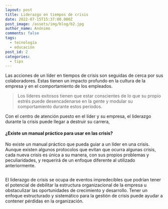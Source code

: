 ```yaml
---
layout: post
title: Liderazgo en tiempos de crisis
date: 2022-07-15T15:37:00.000Z
post_image: /assets/img/blog/b2.jpg
author_name: Anónimo
comments: false
tags:
  - tecnología
  - educación
post_id: 2
categories:
  - tips
---
```

<p>Las acciones de un líder en tiempos de crisis son seguidas de cerca por sus colaboradores. Estas tienen un impacto profundo en la cultura de la empresa y en el comportamiento de los empleados.</p>
  <blockquote>
      <p>Los líderes exitosos tienen que estar conscientes de lo que su propio estrés puede desencadenarse en la gente y modular su comportamiento durante estos períodos.</p>
  </blockquote>							
  <p> Con el centro de atención puesto en el líder y su empresa, el liderazgo durante la crisis puede llegar a destruir su carrera,</p>
  <h4>¿Existe un manual práctico para usar en las crisis?</h4>
  <p>No existe un manual práctico que pueda guiar a un líder en una crisis. Aunque existen algunos protocolos que evitan que ocurra algunas crisis, cada nueva crisis es única a su manera, con sus propios problemas y peculiaridades, y requerirá de un enfoque diferente al utilizado anteriormente.</p>
  <div class="img-blog left-blog-img">
      <img src="{{'/assets/img/blog/b3.jpg' | relative_url }}" alt="">
  </div>
  <div class="img-blog right-blog-img">
      <img src="{{'/assets/img/blog/b4.jpg' | relative_url }}" alt="">
  </div>
  <p>El liderazgo de crisis se ocupa de eventos impredecibles que podrían tener el potencial de debilitar la estructura organizacional de la empresa u obstaculizar las oportunidades de crecimiento y desarrollo. Tener un enfoque estructurado y sistemático para la gestión de crisis puede ayudar a contener pérdidas en la organización.</p>